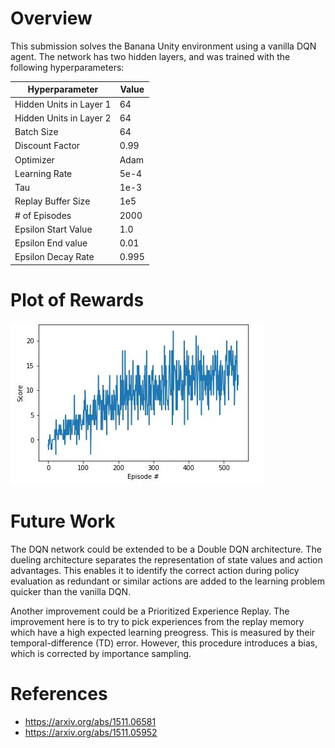 # Overview

This submission solves the Banana Unity environment using a vanilla DQN agent.
The network has two hidden layers, and was trained with the following hyperparameters:

| Hyperparameter          | Value |
| ----------------------- | ----- |
| Hidden Units in Layer 1 | 64    |
| Hidden Units in Layer 2 | 64    |
| Batch Size              | 64    |
| Discount Factor         | 0.99  |
| Optimizer               | Adam  |
| Learning Rate           | 5e-4  |
| Tau                     | 1e-3  |
| Replay Buffer Size      | 1e5   |
| # of Episodes           | 2000  |
| Epsilon Start Value     | 1.0   |
| Epsilon End value       | 0.01  |
| Epsilon Decay Rate      | 0.995 |

# Plot of Rewards

<img src=train_rewards.JPG />

# Future Work

The DQN network could be extended to be a Double DQN architecture. The dueling architecture separates the representation of state values and action advantages. This enables it to identify the correct action during policy evaluation as redundant or similar actions are added to the learning problem quicker than the vanilla DQN.

Another improvement could be a Prioritized Experience Replay. The improvement here is to try to pick experiences from the replay memory which have a high expected learning preogress. This is measured by their temporal-difference (TD) error. However, this procedure introduces a bias, which is corrected by importance sampling.

# References

- <a href="Dueling DQN">https://arxiv.org/abs/1511.06581</a>
- <a href="Prioritized Experience Replay">https://arxiv.org/abs/1511.05952</a>
